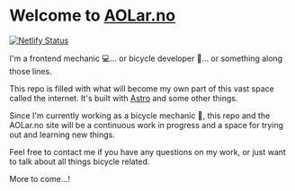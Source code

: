 # Welcome to [AOLar.no](https://aolar.no)
[![Netlify Status](https://api.netlify.com/api/v1/badges/4ce45616-d7c6-4d16-bd5c-2eb5c9a5f300/deploy-status)](https://app.netlify.com/sites/aolar/deploys)

I'm a frontend mechanic :computer:...  or bicycle developer :mountain_bicyclist:... or something along those lines. 

This repo is filled with what will become my own part of this vast space called the internet. It's built with [Astro](https://astro.build/) and some other things.

Since I'm currently working as a bicycle mechanic :bicyclist:, this repo and the AOLar.no site will be a continuous work in progress and a space for trying out and learning new things. 

Feel free to contact me if you have any questions on my work, or just want to talk about all things bicycle related.

More to come...!